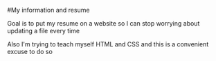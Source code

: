 #My information and resume

Goal is to put my resume on a website so I can stop worrying about updating a file every time

Also I'm trying to teach myself HTML and CSS and this is a convenient excuse to do so

